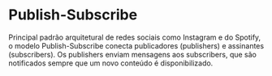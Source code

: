 # Publish-Subscribe
Principal padrão arquitetural de redes sociais como Instagram e do Spotify, o modelo Publish-Subscribe conecta publicadores (publishers) e assinantes (subscribers). Os publishers enviam mensagens aos subscribers, que são notificados sempre que um novo conteúdo é disponibilizado.
